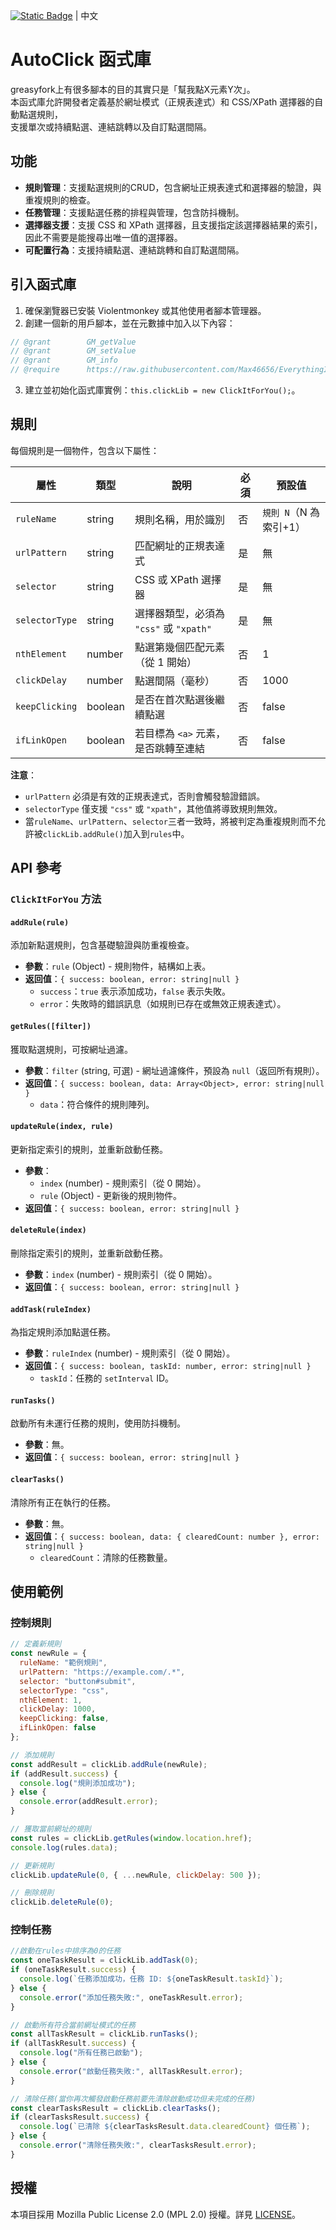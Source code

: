 [![Static Badge](https://img.shields.io/badge/lang-en-red)](https://github.com/Max46656/EverythingInGreasyFork/tree/main/%E7%9C%81%E5%8A%9B/AutoClickElementLib/README.md) | 中文
# AutoClick 函式庫

greasyfork上有很多腳本的目的其實只是「幫我點X元素Y次」。  
本函式庫允許開發者定義基於網址模式（正規表達式）和 CSS/XPath 選擇器的自動點選規則，  
支援單次或持續點選、連結跳轉以及自訂點選間隔。  

## 功能

- **規則管理**：支援點選規則的CRUD，包含網址正規表達式和選擇器的驗證，與重複規則的檢查。
- **任務管理**：支援點選任務的排程與管理，包含防抖機制。
- **選擇器支援**：支援 CSS 和 XPath 選擇器，且支援指定該選擇器結果的索引，因此不需要是能搜尋出唯一值的選擇器。
- **可配置行為**：支援持續點選、連結跳轉和自訂點選間隔。

## 引入函式庫

1. 確保瀏覽器已安裝 Violentmonkey 或其他使用者腳本管理器。
2. 創建一個新的用戶腳本，並在元數據中加入以下內容：
```JavaScript
// @grant        GM_getValue
// @grant        GM_setValue
// @grant        GM_info
// @require      https://raw.githubusercontent.com/Max46656/EverythingInGreasyFork/refs/heads/main/%E7%9C%81%E5%8A%9B/AutoClickElementLib/AutoClickElementLib.js
```
3. 建立並初始化函式庫實例：`this.clickLib = new ClickItForYou();`。

## 規則

每個規則是一個物件，包含以下屬性：

| 屬性            | 類型    | 說明                                      | 必須 | 預設值        |
|-----------------|---------|-------------------------------------------|------|---------------|
| `ruleName`      | string  | 規則名稱，用於識別                        | 否   | `規則 N`（N 為索引+1） |
| `urlPattern`    | string  | 匹配網址的正規表達式                      | 是   | 無            |
| `selector`      | string  | CSS 或 XPath 選擇器                       | 是   | 無            |
| `selectorType`  | string  | 選擇器類型，必須為 `"css"` 或 `"xpath"`   | 是   | 無            |
| `nthElement`    | number  | 點選第幾個匹配元素（從 1 開始）           | 否   | 1             |
| `clickDelay`    | number  | 點選間隔（毫秒）                          | 否   | 1000          |
| `keepClicking`  | boolean | 是否在首次點選後繼續點選                  | 否   | false         |
| `ifLinkOpen`    | boolean | 若目標為 `<a>` 元素，是否跳轉至連結       | 否   | false         |

**注意**：
- `urlPattern` 必須是有效的正規表達式，否則會觸發驗證錯誤。
- `selectorType` 僅支援 `"css"` 或 `"xpath"`，其他值將導致規則無效。
- 當`ruleName`、`urlPattern`、`selector`三者一致時，將被判定為重複規則而不允許被`clickLib.addRule()`加入到`rules`中。

## API 參考

### `ClickItForYou` 方法

#### `addRule(rule)`
添加新點選規則，包含基礎驗證與防重複檢查。
- **參數**：`rule` (Object) - 規則物件，結構如上表。
- **返回值**：`{ success: boolean, error: string|null }`
  - `success`：`true` 表示添加成功，`false` 表示失敗。
  - `error`：失敗時的錯誤訊息（如規則已存在或無效正規表達式）。

#### `getRules([filter])`
獲取點選規則，可按網址過濾。
- **參數**：`filter` (string, 可選) - 網址過濾條件，預設為 `null`（返回所有規則）。
- **返回值**：`{ success: boolean, data: Array<Object>, error: string|null }`
  - `data`：符合條件的規則陣列。

#### `updateRule(index, rule)`
更新指定索引的規則，並重新啟動任務。
- **參數**：
  - `index` (number) - 規則索引（從 0 開始）。
  - `rule` (Object) - 更新後的規則物件。
- **返回值**：`{ success: boolean, error: string|null }`

#### `deleteRule(index)`
刪除指定索引的規則，並重新啟動任務。
- **參數**：`index` (number) - 規則索引（從 0 開始）。
- **返回值**：`{ success: boolean, error: string|null }`

#### `addTask(ruleIndex)`
為指定規則添加點選任務。
- **參數**：`ruleIndex` (number) - 規則索引（從 0 開始）。
- **返回值**：`{ success: boolean, taskId: number, error: string|null }`
  - `taskId`：任務的 `setInterval` ID。

#### `runTasks()`
啟動所有未運行任務的規則，使用防抖機制。
- **參數**：無。
- **返回值**：`{ success: boolean, error: string|null }`

#### `clearTasks()`
清除所有正在執行的任務。
- **參數**：無。
- **返回值**：`{ success: boolean, data: { clearedCount: number }, error: string|null }`
  - `clearedCount`：清除的任務數量。

## 使用範例
### 控制規則

```JavaScript
// 定義新規則
const newRule = {
  ruleName: "範例規則",
  urlPattern: "https://example.com/.*",
  selector: "button#submit",
  selectorType: "css",
  nthElement: 1,
  clickDelay: 1000,
  keepClicking: false,
  ifLinkOpen: false
};

// 添加規則
const addResult = clickLib.addRule(newRule);
if (addResult.success) {
  console.log("規則添加成功");
} else {
  console.error(addResult.error);
}

// 獲取當前網址的規則
const rules = clickLib.getRules(window.location.href);
console.log(rules.data);

// 更新規則
clickLib.updateRule(0, { ...newRule, clickDelay: 500 });

// 刪除規則
clickLib.deleteRule(0);
```

### 控制任務

```JavaScript
//啟動在rules中排序為0的任務
const oneTaskResult = clickLib.addTask(0);
if (oneTaskResult.success) {
  console.log(`任務添加成功，任務 ID: ${oneTaskResult.taskId}`);
} else {
  console.error("添加任務失敗:", oneTaskResult.error);
}

// 啟動所有符合當前網址模式的任務
const allTaskResult = clickLib.runTasks();
if (allTaskResult.success) {
  console.log("所有任務已啟動");
} else {
  console.error("啟動任務失敗:", allTaskResult.error);
}

// 清除任務(當你再次觸發啟動任務前要先清除啟動成功但未完成的任務)
const clearTasksResult = clickLib.clearTasks();
if (clearTasksResult.success) {
  console.log(`已清除 ${clearTasksResult.data.clearedCount} 個任務`);
} else {
  console.error("清除任務失敗:", clearTasksResult.error);
}
```

## 授權
本項目採用 Mozilla Public License 2.0 (MPL 2.0) 授權。詳見 [LICENSE](https://www.mozilla.org/en-US/MPL/2.0/)。

